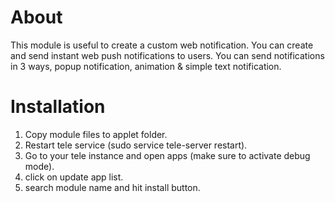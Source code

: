 About
============
This module is useful to create a custom web notification. You can create and send instant web push notifications to users. You can send notifications in 3 ways, popup notification, animation & simple text notification.


Installation
============
1) Copy module files to applet folder.
2) Restart tele service (sudo service tele-server restart).
3) Go to your tele instance and open apps (make sure to activate debug mode).
4) click on update app list. 
5) search module name and hit install button.
